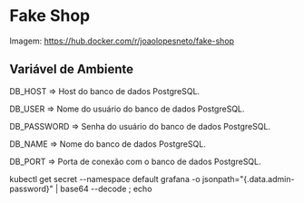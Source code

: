 # Fake Shop
Imagem: https://hub.docker.com/r/joaolopesneto/fake-shop

## Variável de Ambiente
DB_HOST	=> Host do banco de dados PostgreSQL.

DB_USER => Nome do usuário do banco de dados PostgreSQL.

DB_PASSWORD	=> Senha do usuário do banco de dados PostgreSQL.

DB_NAME	=>	Nome do banco de dados PostgreSQL.

DB_PORT	=>	Porta de conexão com o banco de dados PostgreSQL.

kubectl get secret --namespace default grafana -o jsonpath="{.data.admin-password}" | base64 --decode ; echo
